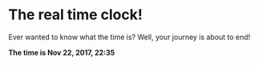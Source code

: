# The real time clock!

Ever wanted to know what the time is? Well, your journey is about to end!

**The time is Nov 22, 2017, 22:35**